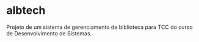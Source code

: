 # albtech
Projeto de um sistema de gerenciamento de biblioteca para TCC do curso de Desenvolvimento de Sistemas.
